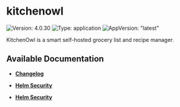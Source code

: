 # kitchenowl

![Version: 4.0.30](https://img.shields.io/badge/Version-4.0.30-informational?style=flat-square) ![Type: application](https://img.shields.io/badge/Type-application-informational?style=flat-square) ![AppVersion: "latest"](https://img.shields.io/badge/AppVersion-"latest"-informational?style=flat-square)

KitchenOwl is a smart self-hosted grocery list and recipe manager.

## Available Documentation

- [**Changelog**](CHANGELOG)

- [**Helm Security**](container-security)

- [**Helm Security**](helm-security)


